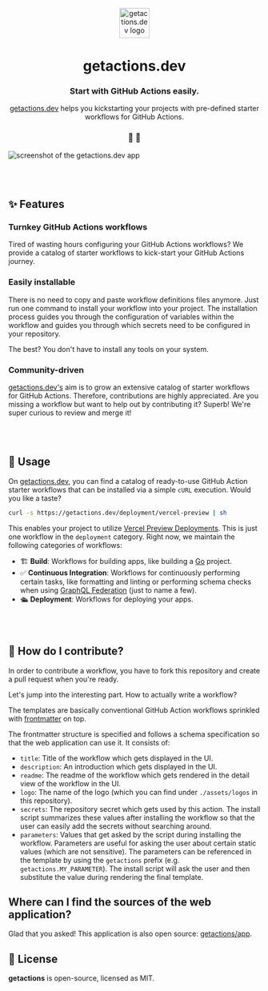 <p align="center">
  <a href="https://getactions.dev">
    <img alt="getactions.dev logo" src="https://res.cloudinary.com/drfaodoe5/image/upload/v1712678223/logo-getactions.dev.png" width="60" />
  </a>
</p>
<h1 align="center">
  getactions.dev
</h1>

<h3 align="center">
  Start with GitHub Actions easily.
</h3>
<p align="center">
  <a href="https://getactions.dev">getactions.dev</a> helps you kickstarting your projects with pre-defined starter workflows for GitHub Actions.
</p>

<h3 align="center">
 🤖 🚀
</h3>

<img alt="screenshot of the getactions.dev app" src="https://res.cloudinary.com/drfaodoe5/image/upload/v1712677753/getactions.dev.png" />

<br>

<br /><br />

## ✨ Features

### Turnkey GitHub Actions workflows 

Tired of wasting hours configuring your GitHub Actions workflows? We provide a catalog of starter workflows to kick-start your GitHub Actions journey.

### Easily installable

There is no need to copy and paste workflow definitions files anymore. Just run one command to install your workflow into your project. The installation process guides you through the configuration of variables within the workflow and guides you through which secrets need to be configured in your repository.

The best? You don't have to install any tools on your system.

### Community-driven

[getactions.dev's](https://getactions.dev) aim is to grow an extensive catalog of starter workflows for GitHub Actions. Therefore, contributions are highly appreciated. Are you missing a workflow but want to help out by contributing it? Superb! We're super curious to review and merge it!

<br /><br />

## 🚀 Usage

On [getactions.dev](https://getactions.dev), you can find a catalog of ready-to-use GitHub Action starter workflows that can be installed via a simple `cURL` execution. Would you like a taste?

```sh
curl -s https://getactions.dev/deployment/vercel-preview | sh
```

This enables your project to utilize [Vercel Preview Deployments](https://vercel.com/docs/deployments/preview-deployments). This is just one workflow in the `deployment` category. Right now, we maintain the following categories of workflows:

- 🏗️ **Build**: Workflows for building apps, like building a [Go](https://go.dev) project.
- ✅ **Continuous Integration**: Workflows for continuously performing certain tasks, like formatting and linting or performing schema checks when using [GraphQL Federation](https://graphql.com/learn/federated-architecture/) (just to name a few).
- 🛳️ **Deployment**: Workflows for deploying your apps.

<br /><br />

## 🫶 How do I contribute?

In order to contribute a workflow, you have to fork this repository and create a pull request when you're ready.

Let's jump into the interesting part. How to actually write a workflow?

The templates are basically conventional GitHub Action workflows sprinkled with [frontmatter](https://assemble.io/docs/YAML-front-matter.html) on top.

The frontmatter structure is specified and follows a schema specification so that the web application can use it. It consists of:

- `title`: Title of the workflow which gets displayed in the UI.
- `description`: An introduction which gets displayed in the UI.
- `readme`: The readme of the workflow which gets rendered in the detail view of the workflow in the UI.
- `logo`: The name of the logo (which you can find under `./assets/logos` in this repository).
- `secrets`: The repository secret which gets used by this action. The install script summarizes these values after installing the workflow so that the user can easily add the secrets without searching around.
- `parameters`: Values that get asked by the script during installing the workflow. Parameters are useful for asking the user about certain static values (which are not sensitive). The parameters can be referenced in the template by using the `getactions` prefix (e.g. `getactions.MY_PARAMETER`). The install script will ask the user and then substitute the value during rendering the final template.

## Where can I find the sources of the web application?

Glad that you asked! This application is also open source: [getactions/app](https://github.com/getactions/app).

## 📝 License

**getactions** is open-source, licensed as MIT.
